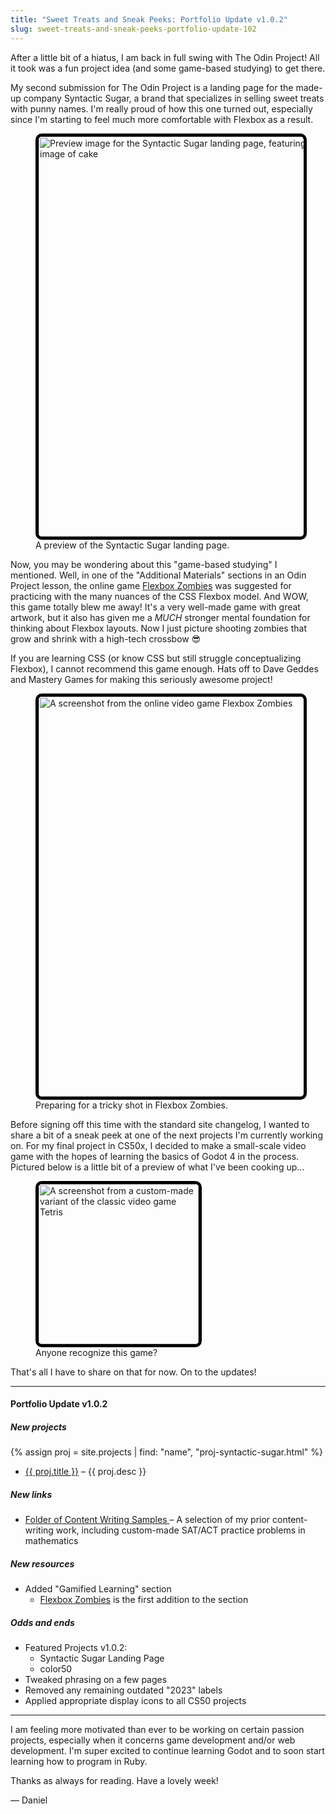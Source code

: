 ```yaml
---
title: "Sweet Treats and Sneak Peeks: Portfolio Update v1.0.2"
slug: sweet-treats-and-sneak-peeks-portfolio-update-102
---
```


After a little bit of a hiatus, I am back in full swing with The Odin Project! All it took was a fun
project idea (and some game-based studying) to get there.

My second submission for The Odin Project is a landing page for the made-up company Syntactic Sugar, a
brand that specializes in selling sweet treats with punny names. I'm really proud of how this one turned
out, especially since I'm starting to feel much more comfortable with Flexbox as a result.

<figure class="d-flex flex-column justify-content-center align-items-center my-4 py-4">
  <img alt="Preview image for the Syntactic Sugar landing page, featuring a prominent banner and an image of cake"
       class="img-fluid" src="{{ "/assets/img/proj-previews/preview-syntactic-sugar.png" | relative_url }}"
       style="width: 640px; height: auto; border: 5px solid black; border-radius: 10px;" />
  <figcaption class="text-center fst-italic mt-2">A preview of the Syntactic Sugar landing page.</figcaption>
</figure>

Now, you may be wondering about this "game-based studying" I mentioned. Well, in one of the "Additional Materials"
sections in an Odin Project lesson, the online game <a class="external-link" href="https://mastery.games/flexboxzombies/">
Flexbox Zombies</a> was suggested for practicing with the many nuances of the CSS Flexbox model. And WOW, this game totally
blew me away! It's a very well-made game with great artwork, but it also has given me a *MUCH* stronger mental foundation
for thinking about Flexbox layouts. Now I just picture shooting zombies that grow and shrink with a high-tech crossbow 😎

If you are learning CSS (or know CSS but still struggle conceptualizing Flexbox), I cannot recommend this game
enough. Hats off to Dave Geddes and Mastery Games for making this seriously awesome project!

<figure class="d-flex flex-column justify-content-center align-items-center my-4 py-4">
  <img alt="A screenshot from the online video game Flexbox Zombies"
       class="img-fluid" src="{{ "/assets/img/flexbox-zombies-screenshot.png" | relative_url }}"
       style="width: 640px; height: auto; border: 5px solid black; border-radius: 10px;" />
  <figcaption class="text-center fst-italic mt-2">Preparing for a tricky shot in Flexbox Zombies.</figcaption>
</figure>

Before signing off this time with the standard site changelog, I wanted to share a bit of a sneak peek at one of
the next projects I'm currently working on. For my final project in CS50x, I decided to make a small-scale video
game with the hopes of learning the basics of Godot 4 in the process. Pictured below is a little bit of a preview
of what I've been cooking up...

<figure class="d-flex flex-column justify-content-center align-items-center my-4 py-4">
  <img alt="A screenshot from a custom-made variant of the classic video game Tetris"
       class="img-fluid" src="{{ "/assets/img/tetris_sneak_peek.png" | relative_url }}"
       style="width: 256px; height: auto; border: 5px solid black; border-radius: 10px;" />
  <figcaption class="text-center fst-italic mt-2">Anyone recognize this game?</figcaption>
</figure>

That's all I have to share on that for now. On to the updates!

<div class="my-4"></div>

---

<div class="my-4"></div>

#### **Portfolio Update v1.0.2**

<div class="my-4"></div>

##### **New projects**
{% assign proj = site.projects | find: "name", "proj-syntactic-sugar.html" %}
- <a class="external-link fw-bold" href="{{ proj.url | relative_url }}">{{ proj.title }}</a>
  &ndash; {{ proj.desc }}

<div class="my-4"></div>

##### **New links**
- <a class="external-link fw-bold" href="https://drive.google.com/drive/folders/14-tbmOTaB4CSnj7ghD06WIzj2-S3y1QS?usp=drive_link">
    Folder of Content Writing Samples
  </a> &ndash; A selection of my prior content-writing work, including custom-made SAT/ACT practice problems in mathematics

<div class="my-4"></div>

##### **New resources**
- Added "Gamified Learning" section
  - <a class="external-link fw-bold" href="https://mastery.games/flexboxzombies/">Flexbox Zombies</a> is the first addition to the section

<div class="my-4"></div>

##### **Odds and ends**
- Featured Projects v1.0.2:
  - Syntactic Sugar Landing Page
  - color50
- Tweaked phrasing on a few pages
- Removed any remaining outdated "2023" labels
- Applied appropriate display icons to all CS50 projects

<div class="my-4"></div>

---

<div class="my-4"></div>

I am feeling more motivated than ever to be working on certain passion projects, especially when it concerns game development and/or web
development. I'm super excited to continue learning Godot and to soon start learning how to program in Ruby.

Thanks as always for reading. Have a lovely week!

&mdash; Daniel